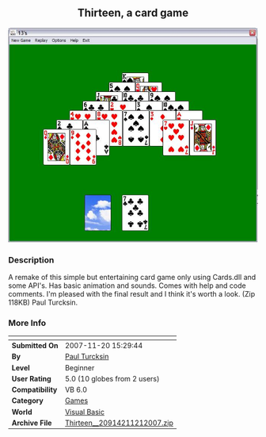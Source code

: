 ﻿<div align="center">

## Thirteen, a card game

<img src="PIC20071121249199803.JPG">
</div>

### Description

A remake of this simple but entertaining card game only using Cards.dll and some API's. Has basic animation and sounds. Comes with help and code comments. I'm pleased with the final result and I think it's worth a look. (Zip 118KB) Paul Turcksin.
 
### More Info
 


<span>             |<span>
---                |---
**Submitted On**   |2007-11-20 15:29:44
**By**             |[Paul Turcksin](https://github.com/Planet-Source-Code/PSCIndex/blob/master/ByAuthor/paul-turcksin.md)
**Level**          |Beginner
**User Rating**    |5.0 (10 globes from 2 users)
**Compatibility**  |VB 6\.0
**Category**       |[Games](https://github.com/Planet-Source-Code/PSCIndex/blob/master/ByCategory/games__1-38.md)
**World**          |[Visual Basic](https://github.com/Planet-Source-Code/PSCIndex/blob/master/ByWorld/visual-basic.md)
**Archive File**   |[Thirteen\_\_20914211212007\.zip](https://github.com/Planet-Source-Code/paul-turcksin-thirteen-a-card-game__1-69654/archive/master.zip)








